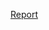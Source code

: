 [Report](https://github.com/Abdullaheiiiid/Mobile-Computing-Course-Taks/blob/master/To-Do%20List/Report/to-do%20list%20report.pdf)
